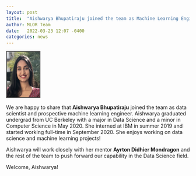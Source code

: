 ```yaml
---
layout: post
title:  "Aishwarya Bhupatiraju joined the team as Machine Learning Engineer (MLOR mentorship)."
author: MLOR Team
date:   2022-03-23 12:07 -0400
categories: news
---
```

<style>
.center {
  display: block;
  margin-left: auto;
  margin-right: auto;
  width: 50%;
}

figcaption {
  color: black;
  font-style: italic;
  padding: 2px;
  text-align: center;
}

img {
  border: 2px solid #555;
}
</style>
<script src="https://kit.fontawesome.com/7812f4f196.js" crossorigin="anonymous"></script>

<img src="/teampics/aishwarya.png" class="rounded-corners" alt="am" width=90 height=125>

We are happy to share that <b>Aishwarya Bhupatiraju</b> <a href="http://linkedin.com/in/aishwarya-bhupatiraju/"><i class="fab fa-linkedin"></i></a> joined the team as data scientist and prospective machine learning engineer. Aishwarya graduated undergrad from UC Berkeley with a major in Data Science and a minor in Computer Science in May 2020. She interned at IBM in summer 2019 and started working full-time in September 2020. She enjoys working on data science and machine learning projects!

Aishwarya will work closely with her mentor <b>Ayrton Didhier Mondragon</b> <a href="https://www.linkedin.com/in/ayrton-didhier-mondragon-mejia-2401a996/"><i class="fab fa-linkedin"></i></a> and the rest of the team to push forward our capability in the Data Science field.

Welcome, Aishwarya!